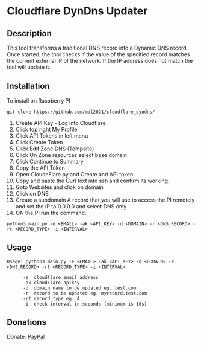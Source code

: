 # Cloudflare DynDns Updater

## Description
This tool transforms a traditional DNS record into a Dynamic DNS record. Once started, the tool checks if the value of the specified record matches the current external IP of the network. If the IP address does not match the tool will update it.

## Installation

To install on Raspberry PI

```
git clone https://github.com/mdl2021/cloudflare_dyndns/
```

1. Create API Key - Log into Cloudflare
2. Click top right My Profile
3. Click API Tokens in left menu
4. Click Create Token
5. Click Edit Zone DNS (Tempalte)
6. Click On Zone resources select base domain
7. Click Continue to Summary
8. Copy the API Token
9. Open CloudeFlare.py and Create and API token
10. Copy and paste the Curl text into ssh and confirm its working.
11. Goto Websites and click on domain
12. Click on DNS
13. Create a subdomain A record that you will use to access the PI remotely and set the IP to 0.0.0.0 and select DNS only
14. ON the PI run the command.
```
python3 main.py -e <EMAIL> -ak <API_KEY> -d <DOMAIN> -r <DNS_RECORD> -rt <RECORD_TYPE> -i <INTERVAL>
```


## Usage

```
Usage: python3 main.py -e <EMAIL> -ak <API_KEY> -d <DOMAIN> -r <DNS_RECORD> -rt <RECORD_TYPE> -i <INTERVAL>

      -e  cloudflare email address
      -ak cloudFlare apikey
      -d  domain name to be updated eg. test.com
      -r  record to be updated eg. myrecord.test.com
      -rt record type eg. A
      -i  check interval in seconds (minimum is 10s)
```

## Donations

Donate: <a href="https://www.paypal.com/cgi-bin/webscr?cmd=_s-xclick&hosted_button_id=QF3RUSYRD5XBE&source=url">PayPal</a>
